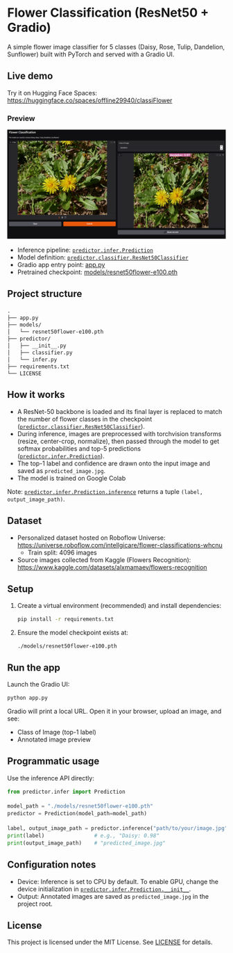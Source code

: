 # Flower Classification (ResNet50 + Gradio)

A simple flower image classifier for 5 classes (Daisy, Rose, Tulip, Dandelion, Sunflower) built with PyTorch and served with a Gradio UI.

## Live demo

Try it on Hugging Face Spaces: https://huggingface.co/spaces/offline29940/classiFlower

### Preview

![App preview](assets/image.png)

- Inference pipeline: [`predictor.infer.Prediction`](predictor/infer.py)
- Model definition: [`predictor.classifier.ResNet50Classifier`](predictor/classifier.py)
- Gradio app entry point: [app.py](app.py)
- Pretrained checkpoint: [models/resnet50flower-e100.pth](models/resnet50flower-e100.pth)

## Project structure

```
.
├── app.py
├── models/
│   └── resnet50flower-e100.pth
├── predictor/
│   ├── __init__.py
│   ├── classifier.py
│   └── infer.py
├── requirements.txt
└── LICENSE
```

## How it works

- A ResNet-50 backbone is loaded and its final layer is replaced to match the number of flower classes in the checkpoint ([`predictor.classifier.ResNet50Classifier`](predictor/classifier.py)).
- During inference, images are preprocessed with torchvision transforms (resize, center-crop, normalize), then passed through the model to get softmax probabilities and top-5 predictions ([`predictor.infer.Prediction`](predictor/infer.py)).
- The top-1 label and confidence are drawn onto the input image and saved as `predicted_image.jpg`.
- The model is trained on Google Colab

Note: [`predictor.infer.Prediction.inference`](predictor/infer.py) returns a tuple `(label, output_image_path)`.

## Dataset

- Personalized dataset hosted on Roboflow Universe: https://universe.roboflow.com/intellgicare/flower-classifications-whcnu
  - Train split: 4096 images
- Source images collected from Kaggle (Flowers Recognition): https://www.kaggle.com/datasets/alxmamaev/flowers-recognition

## Setup

1. Create a virtual environment (recommended) and install dependencies:
   ```sh
   pip install -r requirements.txt
   ```
2. Ensure the model checkpoint exists at:
   ```
   ./models/resnet50flower-e100.pth
   ```

## Run the app

Launch the Gradio UI:

```sh
python app.py
```

Gradio will print a local URL. Open it in your browser, upload an image, and see:

- Class of Image (top-1 label)
- Annotated image preview

## Programmatic usage

Use the inference API directly:

```python
from predictor.infer import Prediction

model_path = "./models/resnet50flower-e100.pth"
predictor = Prediction(model_path=model_path)

label, output_image_path = predictor.inference("path/to/your/image.jpg")
print(label)                # e.g., "Daisy: 0.98"
print(output_image_path)    # "predicted_image.jpg"
```

## Configuration notes

- Device: Inference is set to CPU by default. To enable GPU, change the device initialization in [`predictor.infer.Prediction.__init__`](predictor/infer.py).
- Output: Annotated images are saved as `predicted_image.jpg` in the project root.

## License

This project is licensed under the MIT License. See [LICENSE](LICENSE) for details.
